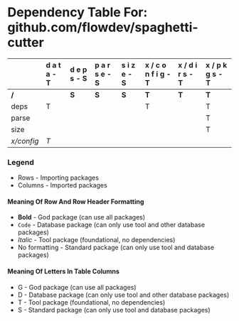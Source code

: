 # Dependency Table For: github.com/flowdev/spaghetti-cutter

| | d a t a - T | d e p s - S | p a r s e - S | s i z e - S | x / c o n f i g - T | x / d i r s - T | x / p k g s - T |
| :- | :- | :- | :- | :- | :- | :- | :- |
| **/** | | **S** | **S** | **S** | **T** | **T** | **T** |
| deps | T | | | | T | | T |
| parse | | | | | | | T |
| size | | | | | | | T |
| _x/config_ | _T_ | | | | | | |

### Legend

* Rows - Importing packages
* Columns - Imported packages


#### Meaning Of Row And Row Header Formatting

* **Bold** - God package (can use all packages)
* `Code` - Database package (can only use tool and other database packages)
* _Italic_ - Tool package (foundational, no dependencies)
* No formatting - Standard package (can only use tool and database packages)


#### Meaning Of Letters In Table Columns

* G - God package (can use all packages)
* D - Database package (can only use tool and other database packages)
* T - Tool package (foundational, no dependencies)
* S - Standard package (can only use tool and database packages)
